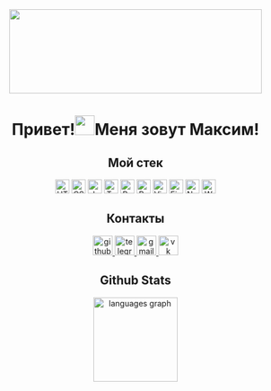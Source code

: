 <div align="center">
  <img height="150" width="450" src="https://media.tenor.com/yKjWLIFsJkEAAAAi/hello-hi.gif"/>
</div>

# <div align="center">Привет!<img src="https://gifs.obs.ru-moscow-1.hc.sbercloud.ru/9cc49ce8b351e5b441ef8f1c449bf670ecb755774cc7e8e4fa6c7b6b40639709.gif" height="35"/>Меня зовут Максим!</div>

## <div align="center">Мой стек</div>

<div align="center">  
<img src="https://img.shields.io/badge/HTML5-282C34?logo=html5&logoColor=E34F26" alt="HTML5 logo" title="HTML5" height="25" />
<img src="https://img.shields.io/badge/CSS3-282C34?logo=css3&logoColor=E34F26" alt="CSS3 logo" title="HTML5" height="25" />
<img src="https://img.shields.io/badge/JavaScript-282C34?logo=javascript&logoColor=F7DF1E" alt="JavaScript logo" title="JavaScript" height="25" />
<img src="https://img.shields.io/badge/TypeScript-282C34?logo=typescript&logoColor=3178C6" alt="TypeScript logo" title="TypeScript" height="25" />
<img src="https://img.shields.io/badge/React-282C34?logo=react&logoColor=61DAFB" alt="React logo" title="React" height="25" />
<img src="https://img.shields.io/badge/Redux-282C34?logo=redux&logoColor=764ABC" alt="Redux logo" title="Redux" height="25" />
<img src="https://img.shields.io/badge/VS%20Code-282C34?logo=visual-studio-code&logoColor=007ACC" alt="Visual Studio Code logo" title="Visual Studio Code" height="25" />
<img src="https://img.shields.io/badge/Figma-282C34?logo=figma&logoColor=007ACC" alt="Figma logo" title="Figma" height="25" />
<img src="https://img.shields.io/badge/Node.js-282C34?logo=node.js&logoColor=339933" alt="Node.js logo" title="Node.js" height="25" />
<img src="https://img.shields.io/badge/Webpack-282C34?logo=webpack&logoColor=61DAFB" alt="Webpack logo" title="Webpack" height="25" />
</div>

## <div align="center">Контакты</div>

<div align="center">
<a href="https://github.com/Maksim-Anosov" target="_blank">
<img src="https://upload.wikimedia.org/wikipedia/commons/2/24/Github_logo_svg.svg" height="35" alt="github logo"/>
</a>  
<a href="https://t.me/AnsaksS" target="_blank">
<img src="https://upload.wikimedia.org/wikipedia/commons/8/83/Telegram_2019_Logo.svg" height="35" alt="telegram logo"/>
</a>
<a href="mailto:coach.anosov.fh@gmail.com" target="_blank">
<img src="https://upload.wikimedia.org/wikipedia/commons/7/7e/Gmail_icon_%282020%29.svg" height="35" alt="gmail logo"/>
</a>  
<a href="https://vk.com/id46614753" target="_blank">
<img src="https://upload.wikimedia.org/wikipedia/commons/f/f3/VK_Compact_Logo_%282021-present%29.svg" height="35" alt="vk logo"/>
</a>  
</div>

## <div align="center">Github Stats</div>   
<div align="center">
<img src="https://github-readme-stats.vercel.app/api/top-langs?username=Maksim-Anosov&locale=en&hide_title=false&layout=compact&card_width=600&langs_count=5&theme=dracula&hide_border=false&order=2" height="150" alt="languages graph"/>
</div>  

